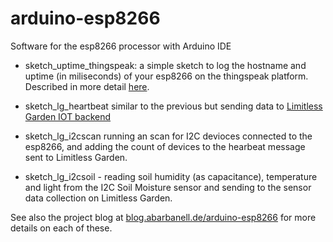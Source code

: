 # arduino-esp8266
Software for the esp8266 processor with Arduino IDE

- sketch_uptime_thingspeak: a simple sketch to log the hostname and uptime (in miliseconds) of your esp8266 on the thingspeak platform. Described in more detail [here](http://blog.abarbanell.de/arduino-esp8266/iot/setup/).

- sketch_lg_heartbeat similar to the previous but sending data to [Limitless
Garden IOT backend](https://github.com/abarbanell/limitless-garden)

- sketch_lg_i2cscan running an scan for I2C devioces connected to the esp8266, and adding the count of devices to the hearbeat message sent to Limitless Garden.

- sketch_lg_i2csoil - reading soil humidity (as capacitance), temperature and light from the I2C Soil Moisture sensor and sending to the sensor data collection on Limitless Garden.

See also the project blog at [blog.abarbanell.de/arduino-esp8266](http://blog.abarbanell.de/arduino-esp8266) for more details on each of these.


